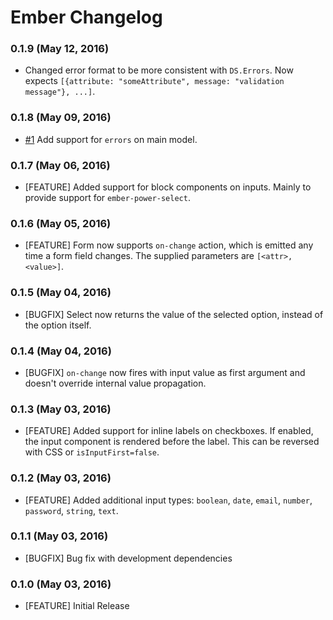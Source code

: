 # Ember Changelog

### 0.1.9 (May 12, 2016)

- Changed error format to be more consistent with `DS.Errors`. Now expects `[{attribute: "someAttribute", message: "validation message"}, ...]`.

### 0.1.8 (May 09, 2016)

- [#1](https://github.com/ivanvanderbyl/flood-simple-form/pull/1) Add support for `errors` on main model.

### 0.1.7 (May 06, 2016)

- [FEATURE] Added support for block components on inputs. Mainly to provide support for `ember-power-select`.

### 0.1.6 (May 05, 2016)

- [FEATURE] Form now supports `on-change` action, which is emitted any time a form field changes. The supplied parameters are `[<attr>, <value>]`.

### 0.1.5 (May 04, 2016)

- [BUGFIX] Select now returns the value of the selected option, instead of the option itself.

### 0.1.4 (May 04, 2016)

- [BUGFIX] `on-change` now fires with input value as first argument and doesn't override internal value propagation.

### 0.1.3 (May 03, 2016)

- [FEATURE] Added support for inline labels on checkboxes. If enabled, the input component is rendered before the label. This can be reversed with CSS or `isInputFirst=false`.

### 0.1.2 (May 03, 2016)

- [FEATURE] Added additional input types: `boolean`, `date`, `email`, `number`, `password`, `string`, `text`.

### 0.1.1 (May 03, 2016)

- [BUGFIX] Bug fix with development dependencies

### 0.1.0 (May 03, 2016)

- [FEATURE] Initial Release
